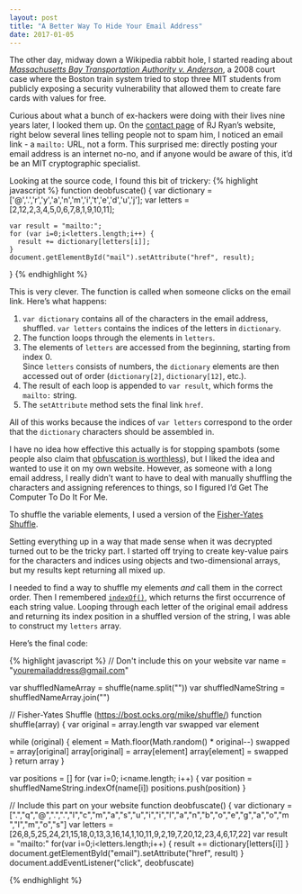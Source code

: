 ```yaml
---
layout: post
title: "A Better Way To Hide Your Email Address"
date: 2017-01-05 
---
```


The other day, midway down a Wikipedia rabbit hole, I started reading about *[Massachusetts Bay Transportation Authority v. Anderson](https://en.wikipedia.org/wiki/Massachusetts_Bay_Transportation_Authority_v._Anderson)*, a 2008 court case where the Boston train system tried to stop three MIT students from publicly exposing a security vulnerability that allowed them to create fare cards with values for free. 

Curious about what a bunch of ex-hackers were doing with their lives nine years later, I looked them up. On the [contact page](www.rustyryan.net/connect/) of RJ Ryan’s website, right below several lines telling people not to spam him, I noticed an email link - a `mailto:` URL, not a form. This surprised me: directly posting your email address is an internet no-no, and if anyone would be aware of this, it’d be an MIT cryptographic specialist.

Looking at the source code, I found this bit of trickery: 
{% highlight javascript %}
  function deobfuscate() {
    var dictionary = ['@','.','r','y','a','n','m','i','t','e','d','u','j'];
    var letters = [2,12,2,3,4,5,0,6,7,8,1,9,10,11];

    var result = "mailto:";
    for (var i=0;i<letters.length;i++) {
      result += dictionary[letters[i]];
    }
    document.getElementById("mail").setAttribute("href", result);
  }
{% endhighlight %}

This is very clever. The function is called when someone clicks on the email link. Here’s what happens: 

1. `var dictionary` contains all of the characters in the email address, shuffled. `var letters` contains the indices of the letters in `dictionary`. 
2. The function loops through the elements in `letters`. 
3. The elements of `letters` are accessed from  the beginning, starting from index 0.  
Since `letters` consists of numbers, the `dictionary` elements are then accessed out of order (`dictionary[2]`, `dictionary[12]`, etc.). 
4. The result of each loop is appended to `var result`, which forms the `mailto:` string.
5. The `setAttribute` method sets the final link `href`. 

All of this works because the indices of `var letters` correspond to the order that the `dictionary` characters should be assembled in.

I have no idea how effective this actually is for stopping spambots (some people also claim that [obfuscation is worthless](https://qz.com/181635/surprise-theres-really-no-need-to-conceal-your-email-address-from-spammers/)), but I liked the idea and wanted to use it on my own website. However, as someone with a long email address, I really didn’t want to have to deal with manually shuffling the characters and assigning references to things, so I figured I’d Get The Computer To Do It For Me. 


To shuffle the variable elements, I used a version of the [Fisher-Yates Shuffle](https://bost.ocks.org/mike/shuffle/). 

Setting everything up in a way that made sense when it was decrypted turned out to be the tricky part. I started off trying to create key-value pairs for the characters and indices using objects and two-dimensional arrays, but my results kept returning all mixed up. 

I needed to find a way to shuffle my elements *and* call them in the correct order. Then I remembered [`indexOf()`](https://developer.mozilla.org/en-US/docs/Web/JavaScript/Reference/Global_Objects/String/indexOf), which returns the first occurrence of each string value. Looping through each letter of the original email address and returning its index position in a shuffled version of the string, I was able to construct my `letters` array. 

Here’s the final code:

{% highlight javascript %}
// Don't include this on your website
var name = "youremailaddress@gmail.com"

var shuffledNameArray = shuffle(name.split(""))
var shuffledNameString = shuffledNameArray.join("")
 
// Fisher-Yates Shuffle (https://bost.ocks.org/mike/shuffle/)
function shuffle(array) {
  var original = array.length 
  var swapped
  var element

  while (original) {
    element = Math.floor(Math.random() * original--)
    swapped = array[original]
    array[original] = array[element]
    array[element] = swapped
  }
  return array
}

var positions = []
for (var i=0; i<name.length; i++) {
  var position = shuffledNameString.indexOf(name[i])
    positions.push(position)
}

// Include this part on your website
function deobfuscate() {
	var dictionary = [".","q","@",".",".","l","c","m","a","s","u","i","i","l","a","n","b","o","e","g","a","o","m","l","m","o","s"]
	var letters = [26,8,5,25,24,21,15,18,0,13,3,16,14,1,10,11,9,2,19,7,20,12,23,4,6,17,22]
	var result = "mailto:"
	for(var i=0;i<letters.length;i++) {
		result += dictionary[letters[i]]
	}
	document.getElementById("email").setAttribute("href", result)
}
document.addEventListener("click", deobfuscate)  

{% endhighlight %}